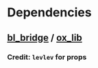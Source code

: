 # Dependencies
## [bl_bridge](https://github.com/Byte-Labs-Studio/bl_bridge) / [ox_lib](https://github.com/overextended/ox_lib)

### Credit: `levlev` for props
